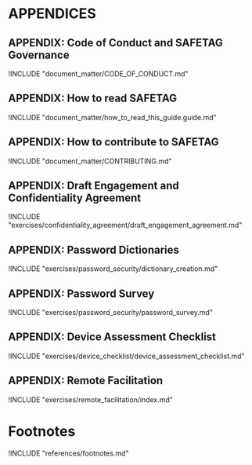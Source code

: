 
# APPENDICES

<!-- Definitions -->
## APPENDIX: Code of Conduct and SAFETAG Governance

!INCLUDE "document_matter/CODE_OF_CONDUCT.md"

## APPENDIX: How to read SAFETAG

!INCLUDE "document_matter/how_to_read_this_guide.guide.md"

## APPENDIX: How to contribute to SAFETAG

!INCLUDE "document_matter/CONTRIBUTING.md"

## APPENDIX: Draft Engagement and Confidentiality Agreement

!INCLUDE "exercises/confidentiality_agreement/draft_engagement_agreement.md"

## APPENDIX: Password Dictionaries

!INCLUDE "exercises/password_security/dictionary_creation.md"

## APPENDIX: Password Survey

!INCLUDE "exercises/password_security/password_survey.md"

## APPENDIX: Device Assessment Checklist

!INCLUDE "exercises/device_checklist/device_assessment_checklist.md"

## APPENDIX: Remote Facilitation

!INCLUDE "exercises/remote_facilitation/index.md"

# Footnotes

<!-- Load Footnotes -->
!INCLUDE "references/footnotes.md"
